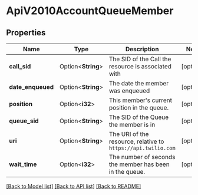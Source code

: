# ApiV2010AccountQueueMember

## Properties

Name | Type | Description | Notes
------------ | ------------- | ------------- | -------------
**call_sid** | Option<**String**> | The SID of the Call the resource is associated with | [optional]
**date_enqueued** | Option<**String**> | The date the member was enqueued | [optional]
**position** | Option<**i32**> | This member's current position in the queue. | [optional]
**queue_sid** | Option<**String**> | The SID of the Queue the member is in | [optional]
**uri** | Option<**String**> | The URI of the resource, relative to `https://api.twilio.com` | [optional]
**wait_time** | Option<**i32**> | The number of seconds the member has been in the queue. | [optional]

[[Back to Model list]](../README.md#documentation-for-models) [[Back to API list]](../README.md#documentation-for-api-endpoints) [[Back to README]](../README.md)


